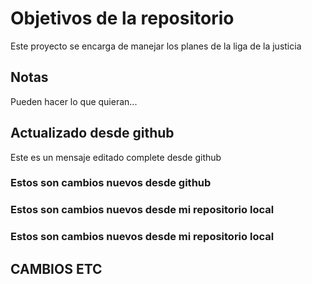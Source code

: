 # Objetivos de la repositorio

Este proyecto se encarga de manejar los planes de la liga de la justicia


## Notas
Pueden hacer lo que quieran...

## Actualizado desde github
Este es un mensaje editado complete desde github

### Estos son cambios nuevos desde github
### Estos son cambios nuevos desde mi repositorio local
### Estos son cambios nuevos desde mi repositorio local

## CAMBIOS ETC
